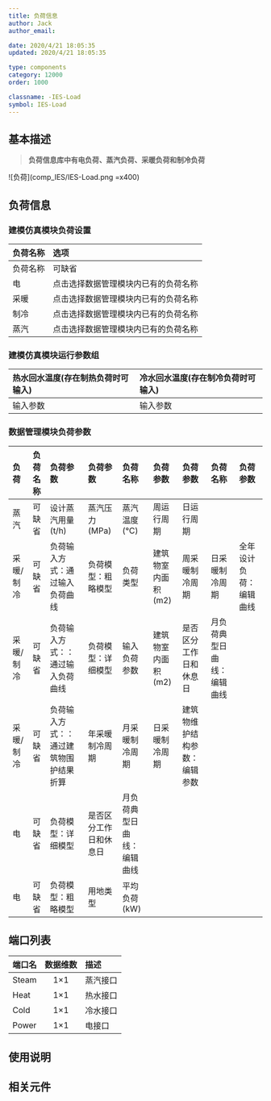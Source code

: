 ```yaml
---
title: 负荷信息
author: Jack 
author_email:

date: 2020/4/21 18:05:35
updated: 2020/4/21 18:05:35

type: components
category: 12000
order: 1000

classname: -IES-Load
symbol: IES-Load
---
```

## 基本描述

> **负荷信息库中有电负荷、蒸汽负荷、采暖负荷和制冷负荷**

![负荷](comp_IES/IES-Load.png =x400)

## 负荷信息

### 建模仿真模块负荷设置
| 负荷名称 | 选项 |
| :--- | :--- |
| 负荷名称 |  可缺省 |
| 电 |  点击选择数据管理模块内已有的负荷名称 |
| 采暖 |  点击选择数据管理模块内已有的负荷名称 |
| 制冷 |  点击选择数据管理模块内已有的负荷名称 |
| 蒸汽 |  点击选择数据管理模块内已有的负荷名称 |

### 建模仿真模块运行参数组
|  热水回水温度(存在制热负荷时可输入) |  冷水回水温度(存在制冷负荷时可输入)  |
| :--- | :--- |
|  输入参数 |  输入参数  |

### 数据管理模块负荷参数
| 负荷 | 负荷名称 | 负荷参数 | 负荷参数 |负荷名称 | 负荷参数 | 负荷参数 |负荷名称 | 负荷参数 |
| :--- | :--- | :--- | :--- | :--- | :--- | :--- | :--- | :--- |
| 蒸汽 |  可缺省 |  设计蒸汽用量(t/h) | 蒸汽压力(MPa) | 蒸汽温度(℃) | 周运行周期 | 日运行周期 |  |  |
| 采暖/制冷 |  可缺省 | 负荷输入方式：通过输入负荷曲线 |  负荷模型：粗略模型 | 负荷类型 | 建筑物室内面积(m2) | 周采暖制冷周期 | 日采暖制冷周期 | 全年设计负荷：编辑曲线 |
| 采暖/制冷 |  可缺省 | 负荷输入方式：：通过输入负荷曲线 |  负荷模型：详细模型 | 输入负荷参数 | 建筑物室内面积(m2) | 是否区分工作日和休息日 | 月负荷典型日曲线：编辑曲线 |  |
| 采暖/制冷 |  可缺省 | 负荷输入方式：：通过建筑物围护结果折算|  年采暖制冷周期 | 月采暖制冷周期 | 日采暖制冷周期 | 建筑物维护结构参数：编辑参数 |  |  |
| 电 |  可缺省 |  负荷模型：详细模型 | 是否区分工作日和休息日 | 月负荷典型日曲线：编辑曲线 |  |  |  |  |
| 电 |  可缺省 |  负荷模型：粗略模型 | 用地类型 | 平均负荷(kW) |  |  |  |  |


## 端口列表
| 端口名 | 数据维数 | 描述 |
| :--- | :--:  | :--- |
|  Steam | 1×1  | 蒸汽接口  |
|  Heat | 1×1  | 热水接口  |
|  Cold | 1×1  | 冷水接口  |
|  Power | 1×1  | 电接口  |

## 使用说明



## 相关元件

